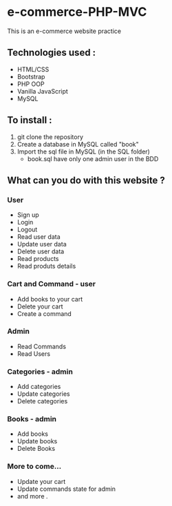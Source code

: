 # e-commerce-PHP-MVC

This is an e-commerce website practice 

## Technologies used : 
  - HTML/CSS
  - Bootstrap
  - PHP OOP
  - Vanilla JavaScript
  - MySQL
  
 ## To install :
 
 1) git clone the repository
 2) Create a database in MySQL called "book"
 3) Import the sql file in MySQL (in the SQL folder)
    - book.sql have only one admin user in the BDD
 

 
 
 ## What can you do with this website ?
 
 ### User
 - Sign up
 - Login
 - Logout
 - Read user data
 - Update user data
 - Delete user data
 - Read products
 - Read produts details
 
  ### Cart and Command - user
 - Add books to your cart
 - Delete your cart
 - Create a command
 
 ### Admin
 - Read Commands
 - Read Users
 
 ### Categories - admin
 - Add categories
 - Update categories
 - Delete categories
 
 ### Books - admin
 - Add books
 - Update books
 - Delete Books
 
 ### More to come...
 - Update your cart
 - Update commands state for admin
 - and more .
